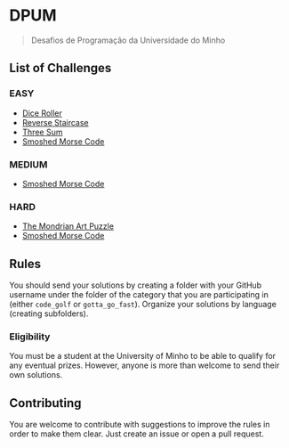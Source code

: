 # DPUM
> Desafios de Programação da Universidade do Minho

## List of Challenges

### EASY

- [Dice Roller](1_dice_roler)
- [Reverse Staircase](2_reverse_staircase)
- [Three Sum](3_sum)
- [Smoshed Morse Code](5_somoshed_morse_code/easy/)

### MEDIUM

- [Smoshed Morse Code](5_somoshed_morse_code/medium/)

### HARD

- [The Mondrian Art Puzzle](4_mondrian_puzzle/)
- [Smoshed Morse Code](5_somoshed_morse_code/hard/)

## Rules

You should send your solutions by creating a folder with your GitHub username
under the folder of the category that you are participating in (either
`code_golf` or `gotta_go_fast`). Organize your solutions by language (creating
subfolders).

### Eligibility

You must be a student at the University of Minho to be able to qualify for any
eventual prizes. However, anyone is more than welcome to send their own
solutions.

## Contributing

You are welcome to contribute with suggestions to improve the rules in order to
make them clear. Just create an issue or open a pull request.
